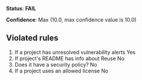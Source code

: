 **Status**: **FAIL**

**Confidence**: Max (10.0, max confidence value is 10.0)

## Violated rules

1.  If a project has unresolved vulnerability alerts Yes
1.  If project's README has info about Reuse No
1.  Does it have a security policy? No
1.  If a project uses an allowed license No
